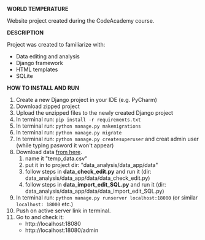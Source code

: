 **WORLD TEMPERATURE**

Website project created during the CodeAcademy course.

**DESCRIPTION**

Project was created to familiarize with:
- Data editing and analysis
- Django framework
- HTML templates
- SQLite

**HOW TO INSTALL AND RUN**

1. Create a new Django project in your IDE (e.g. PyCharm)
2. Download zipped project
3. Upload the unzipped files to the newly created Django project
4. In terminal run: `pip install -r requirements.txt`
5. In terminal run: `python manage.py makemigrations`
7. In terminal run: `python manage.py migrate`
8. In terminal run: `python manage.py createsuperuser` and creat admin user (while typing pasword it won't appear)
6. Download data [from here](https://www.kaggle.com/datasets/subhamjain/temperature-of-all-countries-19952020).
   1. name it "temp_data.csv" 
   2. put it in to project dir: "data_analysis/data_app/data"
   3. follow steps in **data_check_edit.py** and run it (dir: data_analysis/data_app/data/data_check_edit.py)
   4. follow steps in **data_import_edit_SQL.py** and run it (dir: data_analysis/data_app/data/data_import_edit_SQL.py)
9. In terminal run: `python manage.py runserver localhost:18080` (or similar `localhost: 18000` etc.)
10. Push on active server link in terminal.
11. Go to and check it: 
    - http://localhost:18080
    - http://localhost:18080/admin